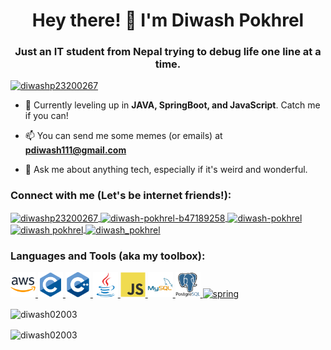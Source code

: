 <h1 align="center">Hey there! 👋 I'm Diwash Pokhrel</h1>
<h3 align="center">Just an IT student from Nepal trying to debug life one line at a time.</h3>

<p align="left"> 
  <a href="https://twitter.com/diwashp23200267" target="blank">
    <img src="https://img.shields.io/twitter/follow/diwashp23200267?logo=twitter&style=for-the-badge" alt="diwashp23200267" />
  </a> 
</p>

- 🌱 Currently leveling up in **JAVA, SpringBoot, and JavaScript**. Catch me if you can!

- 📫 You can send me some memes (or emails) at **pdiwash111@gmail.com**

- 💬 Ask me about anything tech, especially if it's weird and wonderful.

<h3 align="left">Connect with me (Let's be internet friends!):</h3>
<p align="left">
  <a href="https://twitter.com/diwashp23200267" target="blank">
    <img align="center" src="https://raw.githubusercontent.com/rahuldkjain/github-profile-readme-generator/master/src/images/icons/Social/twitter.svg" alt="diwashp23200267" height="30" width="40" />
  </a>
  <a href="https://linkedin.com/in/diwash-pokhrel-b47189258" target="blank">
    <img align="center" src="https://raw.githubusercontent.com/rahuldkjain/github-profile-readme-generator/master/src/images/icons/Social/linked-in-alt.svg" alt="diwash-pokhrel-b47189258" height="30" width="40" />
  </a>
  <a href="https://stackoverflow.com/users/diwash-pokhrel" target="blank">
    <img align="center" src="https://raw.githubusercontent.com/rahuldkjain/github-profile-readme-generator/master/src/images/icons/Social/stack-overflow.svg" alt="diwash-pokhrel" height="30" width="40" />
  </a>
  <a href="https://fb.com/diwash pokhrel" target="blank">
    <img align="center" src="https://raw.githubusercontent.com/rahuldkjain/github-profile-readme-generator/master/src/images/icons/Social/facebook.svg" alt="diwash pokhrel" height="30" width="40" />
  </a>
  <a href="https://instagram.com/diwash_pokhrel" target="blank">
    <img align="center" src="https://raw.githubusercontent.com/rahuldkjain/github-profile-readme-generator/master/src/images/icons/Social/instagram.svg" alt="diwash_pokhrel" height="30" width="40" />
  </a>
</p>

<h3 align="left">Languages and Tools (aka my toolbox):</h3>
<p align="left"> 
  <a href="https://aws.amazon.com" target="_blank" rel="noreferrer">
    <img src="https://raw.githubusercontent.com/devicons/devicon/master/icons/amazonwebservices/amazonwebservices-original-wordmark.svg" alt="aws" width="40" height="40"/> 
  </a> 
  <a href="https://www.cprogramming.com/" target="_blank" rel="noreferrer">
    <img src="https://raw.githubusercontent.com/devicons/devicon/master/icons/c/c-original.svg" alt="c" width="40" height="40"/> 
  </a> 
  <a href="https://www.w3schools.com/cpp/" target="_blank" rel="noreferrer">
    <img src="https://raw.githubusercontent.com/devicons/devicon/master/icons/cplusplus/cplusplus-original.svg" alt="cplusplus" width="40" height="40"/> 
  </a> 
  <a href="https://www.java.com" target="_blank" rel="noreferrer">
    <img src="https://raw.githubusercontent.com/devicons/devicon/master/icons/java/java-original.svg" alt="java" width="40" height="40"/> 
  </a> 
  <a href="https://developer.mozilla.org/en-US/docs/Web/JavaScript" target="_blank" rel="noreferrer">
    <img src="https://raw.githubusercontent.com/devicons/devicon/master/icons/javascript/javascript-original.svg" alt="javascript" width="40" height="40"/> 
  </a> 
  <a href="https://www.mysql.com/" target="_blank" rel="noreferrer">
    <img src="https://raw.githubusercontent.com/devicons/devicon/master/icons/mysql/mysql-original-wordmark.svg" alt="mysql" width="40" height="40"/> 
  </a> 
  <a href="https://www.postgresql.org" target="_blank" rel="noreferrer">
    <img src="https://raw.githubusercontent.com/devicons/devicon/master/icons/postgresql/postgresql-original-wordmark.svg" alt="postgresql" width="40" height="40"/> 
  </a> 
  <a href="https://spring.io/" target="_blank" rel="noreferrer">
    <img src="https://www.vectorlogo.zone/logos/springio/springio-icon.svg" alt="spring" width="40" height="40"/> 
  </a> 
</p>

<p>
  <img align="center" src="https://github-readme-stats.vercel.app/api/top-langs?username=diwash02003&show_icons=true&locale=en&layout=compact" alt="diwash02003" />
</p>

<p>
  <img align="center" src="https://github-readme-streak-stats.herokuapp.com/?user=diwash02003&" alt="diwash02003" />
</p>
